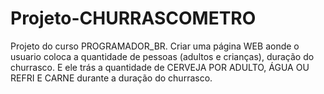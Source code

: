 # Projeto-CHURRASCOMETRO
Projeto do curso PROGRAMADOR_BR. 
Criar uma página WEB aonde o usuario coloca a quantidade de pessoas (adultos e crianças), duração do churrasco.
E ele trás a quantidade de CERVEJA POR ADULTO, ÁGUA OU REFRI E CARNE durante a duração do churrasco.
